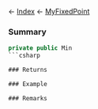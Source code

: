 ← [Index](Api-Index) ← [MyFixedPoint](VRage.MyFixedPoint)

### Summary

```csharp
private public Min
```csharp

### Returns

### Example

### Remarks

